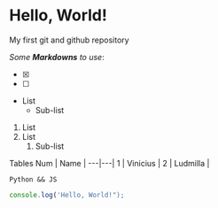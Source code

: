 # Hello, World!
My first git and github repository

*Some **Markdowns** to use*:

- [x] 
- [ ] 

* List
   * Sub-list

1. List
1. List
   1. Sub-list

Tables
Num | Name | 
---|---|
1 | Vinicius |
2 | Ludmilla |

`Python && JS`

``` js
console.log('Hello, World!");
```

